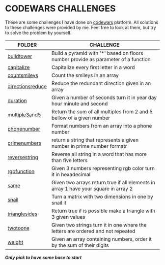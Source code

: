 # CODEWARS CHALLENGES

These are some challenges I have done on [codewars](https://www.codewars.com/users/rick-ssa) platform. All solutions to these challenges were provided by me. Feel free to look at them, but try to solve the problem by yourself.


| FOLDER | CHALLENGE |
|--------|-----------|
|[buildtower](buildtower/) | Build a pyramid with '*' based on floors number provide as parameter of a function   |
|[capitalize](capitalize/) | Capitalize every first letter in a word   |
|[countsmileys](countsmileys/) | Count the smileys in an array   |
|[directionsreduce](directionsreduce/) | Reduce the redundant direction given in an array   |
|[duration](duration/) | Given a number of seconds turn it in year day hour minute and second   |
|[multiple3and5](multiple3and5/) | Return the sum of all multiples from 2 and 5 bellow of a given number   |
|[phonenumber](phonenumber/) | Format numbers from an array into a phone number   |
|[primenumbers](primenumbers/) | return a string that represents a given number in prime number formatr   |
|[reversestring](reversestring/) | Reverse all string in a word that has more than five letters   |
|[rgbfunction](rgbfunction/) | Given 3 numbers representing rgb color turn it in hexadecimal   |
|[same](same/) | Given two arrays return true if all elements in array 1 have your square in array 2   |
|[snail](snail/) | Turn a matrix with two dimensions in one by snail it   |
|[trianglesides](triangulesides/) | Return true if is possible make a triangle with 3 given values   |
|[twotoone](twotoone/) | Given two strings turn it in one where the letters are ordered and not repeated   |
|[weight](weight/) | Given an array containing numbers, order it by the sum of their digits   |

**_Only pick to have some base to start_**